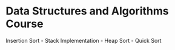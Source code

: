 # Data Structures and Algorithms Course

Insertion Sort - Stack Implementation - Heap Sort - Quick Sort

